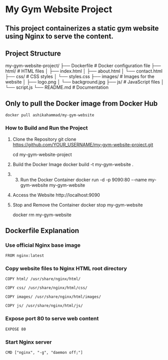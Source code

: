 # My Gym Website Project

## This project containerizes a static gym website using Nginx to serve the content.

## Project Structure

my-gym-website-project/
├── Dockerfile            # Docker configuration file
├── html/                 # HTML files
│   ├── index.html
│   ├── about.html
│   └── contact.html
├── css/                  # CSS styles
│   └── styles.css
├── images/               # Images for the website
│   ├── logo.png
│   └── background.jpg
├── js/                   # JavaScript files
│   └── script.js
└── README.md             # Documentation

## Only to pull the Docker image from Docker Hub
 `docker pull ashikahammad/my-gym-website`

### How to Build and Run the Project
1. Clone the Repository
	git clone https://github.com/YOUR_USERNAME/my-gym-website-project.git

	cd my-gym-website-project

3. Build the Docker Image
	docker build -t my-gym-website .

4. 3. Run the Docker Container
	docker run -d -p 9090:80 --name my-gym-website my-gym-website

5. Access the Website
	http://localhost:9090

6. Stop and Remove the Container
	docker stop my-gym-website
	
	docker rm my-gym-website

## Dockerfile Explanation

### Use official Nginx base image

`FROM nginx:latest`  

### Copy website files to Nginx HTML root directory

`COPY html/ /usr/share/nginx/html/`

`COPY css/ /usr/share/nginx/html/css/`

`COPY images/ /usr/share/nginx/html/images/`

`COPY js/ /usr/share/nginx/html/js/`

### Expose port 80 to serve web content

`EXPOSE 80`

### Start Nginx server

`CMD ["nginx", "-g", "daemon off;"] `





